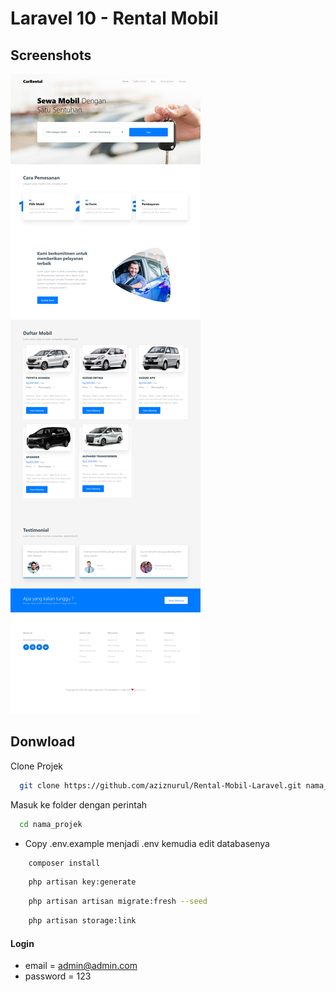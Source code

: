 # Laravel 10 - Rental Mobil

## Screenshots

![preview img](/preview.png)

## Donwload

Clone Projek

```bash
  git clone https://github.com/aziznurul/Rental-Mobil-Laravel.git nama_projek
```

Masuk ke folder dengan perintah

```bash
  cd nama_projek
```

-   Copy .env.example menjadi .env kemudia edit databasenya

```bash
    composer install
```

```bash
    php artisan key:generate
```

```bash
    php artisan artisan migrate:fresh --seed
```

```bash
    php artisan storage:link
```

#### Login

-   email = admin@admin.com
-   password = 123
